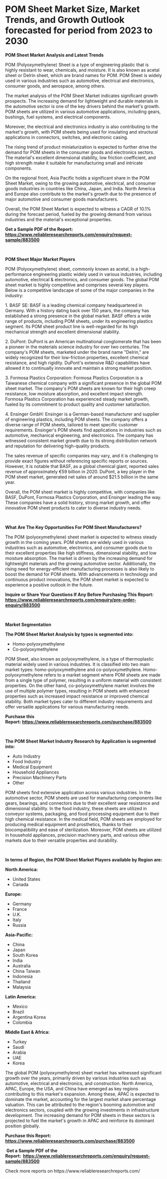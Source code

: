 <p><h1>POM Sheet Market Size, Market Trends, and Growth Outlook forecasted for period from 2023 to 2030</h1></p><p><strong>POM Sheet Market Analysis and Latest Trends</strong></p>
<p><p>POM (Polyoxymethylene) Sheet is a type of engineering plastic that is highly resistant to wear, chemicals, and moisture. It is also known as acetal sheet or Delrin sheet, which are brand names for POM. POM Sheet is widely used in various industries such as automotive, electrical and electronics, consumer goods, and aerospace, among others.</p><p>The market analysis of the POM Sheet Market indicates significant growth prospects. The increasing demand for lightweight and durable materials in the automotive sector is one of the key drivers behind the market's growth. POM sheets are utilized in various automotive applications, including gears, bushings, fuel systems, and electrical components.</p><p>Moreover, the electrical and electronics industry is also contributing to the market's growth, with POM sheets being used for insulating and structural applications in connectors, switches, and electronic casing.</p><p>The rising trend of product miniaturization is expected to further drive the demand for POM sheets in the consumer goods and electronics sectors. The material's excellent dimensional stability, low friction coefficient, and high strength make it suitable for manufacturing small and intricate components.</p><p>On the regional front, Asia Pacific holds a significant share in the POM Sheet Market, owing to the growing automotive, electrical, and consumer goods industries in countries like China, Japan, and India. North America and Europe also contribute to the market's growth due to the presence of major automotive and consumer goods manufacturers.</p><p>Overall, the POM Sheet Market is expected to witness a CAGR of 10.1% during the forecast period, fueled by the growing demand from various industries and the material's exceptional properties.</p></p>
<p><strong>Get a Sample PDF of the Report:&nbsp; <a href="https://www.reliableresearchreports.com/enquiry/request-sample/883500">https://www.reliableresearchreports.com/enquiry/request-sample/883500</a></strong></p>
<p>&nbsp;</p>
<p><strong>POM Sheet Major Market Players</strong></p>
<p><p>POM (Polyoxymethylene) sheet, commonly known as acetal, is a high-performance engineering plastic widely used in various industries, including automotive, electrical & electronics, and consumer goods. The global POM sheet market is highly competitive and comprises several key players. Below is a competitive landscape of some of the major companies in the industry:</p><p>1. BASF SE: BASF is a leading chemical company headquartered in Germany. With a history dating back over 150 years, the company has established a strong presence in the global market. BASF offers a wide range of products, including POM sheets, under its engineering plastics segment. Its POM sheet product line is well-regarded for its high mechanical strength and excellent dimensional stability.</p><p>2. DuPont: DuPont is an American multinational conglomerate that has been a pioneer in the materials science industry for over two centuries. The company's POM sheets, marketed under the brand name "Delrin," are widely recognized for their low-friction properties, excellent chemical resistance, and high rigidity. DuPont's extensive R&D capabilities have allowed it to continually innovate and maintain a strong market position.</p><p>3. Formosa Plastics Corporation: Formosa Plastics Corporation is a Taiwanese chemical company with a significant presence in the global POM sheet market. The company's POM sheets are known for their high creep resistance, low moisture absorption, and excellent impact strength. Formosa Plastics Corporation has experienced steady market growth, fueled by its commitment to product quality and customer satisfaction.</p><p>4. Ensinger GmbH: Ensinger is a German-based manufacturer and supplier of engineering plastics, including POM sheets. The company offers a diverse range of POM sheets, tailored to meet specific customer requirements. Ensinger's POM sheets find applications in industries such as automotive, mechanical engineering, and electronics. The company has witnessed consistent market growth due to its strong distribution network and reputation for delivering high-quality products.</p><p>The sales revenue of specific companies may vary, and it is challenging to provide exact figures without referencing specific reports or sources. However, it is notable that BASF, as a global chemical giant, reported sales revenue of approximately €59 billion in 2020. DuPont, a key player in the POM sheet market, generated net sales of around $21.5 billion in the same year.</p><p>Overall, the POM sheet market is highly competitive, with companies like BASF, DuPont, Formosa Plastics Corporation, and Ensinger leading the way. These companies have a solid history, strong market growth, and offer innovative POM sheet products to cater to diverse industry needs.</p></p>
<p>&nbsp;</p>
<p><strong>What Are The Key Opportunities For POM Sheet Manufacturers?</strong></p>
<p><p>The POM (polyoxymethylene) sheet market is expected to witness steady growth in the coming years. POM sheets are widely used in various industries such as automotive, electronics, and consumer goods due to their excellent properties like high stiffness, dimensional stability, and low moisture absorption. The market is driven by the increasing demand for lightweight materials and the growing automotive sector. Additionally, the rising need for energy-efficient manufacturing processes is also likely to boost the demand for POM sheets. With advancements in technology and continuous product innovations, the POM sheet market is expected to experience a positive outlook in the future.</p></p>
<p><strong>Inquire or Share Your Questions If Any Before Purchasing This Report: <a href="https://www.reliableresearchreports.com/enquiry/pre-order-enquiry/883500">https://www.reliableresearchreports.com/enquiry/pre-order-enquiry/883500</a></strong></p>
<p>&nbsp;</p>
<p><strong>Market Segmentation</strong></p>
<p><strong>The POM Sheet Market Analysis by types is segmented into:</strong></p>
<p><ul><li>Homo-polyoxymethylene</li><li>Co-polyoxymethylene</li></ul></p>
<p><p>POM Sheet, also known as polyoxymethylene, is a type of thermoplastic material widely used in various industries. It is classified into two main market types: homo-polyoxymethylene and co-polyoxymethylene. Homo-polyoxymethylene refers to a market segment where POM sheets are made from a single type of polymer, resulting in a uniform material with consistent properties. On the other hand, co-polyoxymethylene market involves the use of multiple polymer types, resulting in POM sheets with enhanced properties such as increased impact resistance or improved chemical stability. Both market types cater to different industry requirements and offer versatile applications for various manufacturing needs.</p></p>
<p><strong>Purchase this Report:&nbsp;<a href="https://www.reliableresearchreports.com/purchase/883500">https://www.reliableresearchreports.com/purchase/883500</a></strong></p>
<p>&nbsp;</p>
<p><strong>The POM Sheet Market Industry Research by Application is segmented into:</strong></p>
<p><ul><li>Auto Industry</li><li>Food Industry</li><li>Medical Equipment</li><li>Household Appliances</li><li>Precision Machinery Parts</li><li>Other</li></ul></p>
<p><p>POM sheets find extensive application across various industries. In the automotive sector, POM sheets are used for manufacturing components like gears, bearings, and connectors due to their excellent wear resistance and dimensional stability. In the food industry, these sheets are utilized in conveyor systems, packaging, and food processing equipment due to their high chemical resistance. In the medical field, POM sheets are employed for producing medical equipment and prosthetics, thanks to their biocompatibility and ease of sterilization. Moreover, POM sheets are utilized in household appliances, precision machinery parts, and various other markets due to their versatile properties and durability.</p></p>
<p>&nbsp;</p>
<p><strong>In terms of Region, the POM Sheet Market Players available by Region are:</strong></p>
<p>
    <p> <strong> North America: </strong>
        <ul>
            <li>United States</li>
            <li>Canada</li>
        </ul>
        </p> 
    <p> <strong> Europe: </strong>
        <ul>
            <li>Germany</li>
            <li>France</li>
            <li>U.K.</li>
            <li>Italy</li>
            <li>Russia</li>
        </ul>
        </p> 
    <p> <strong> Asia-Pacific: </strong>
        <ul>
            <li>China</li>
            <li>Japan</li>
            <li>South Korea</li>
            <li>India</li>
            <li>Australia</li>
            <li>China Taiwan</li>
            <li>Indonesia</li>
            <li>Thailand</li>
            <li>Malaysia</li>
        </ul>
        </p> 
    <p> <strong> Latin America: </strong>
        <ul>
            <li>Mexico</li>
            <li>Brazil</li>
            <li>Argentina Korea</li>
            <li>Colombia</li>
        </ul>
        </p> 
    <p> <strong> Middle East & Africa: </strong>
        <ul>
            <li>Turkey</li>
            <li>Saudi</li>
            <li>Arabia</li>
            <li>UAE</li>
            <li>Korea</li>
        </ul>
    </p>
    </p>
<p><p>The global POM (polyoxymethylene) sheet market has witnessed significant growth over the years, primarily driven by various industries such as automotive, electrical and electronics, and construction. North America, APAC, Europe, the USA, and China have emerged as key regions contributing to this market's expansion. Among these, APAC is expected to dominate the market, accounting for the largest market share percentage valuation. This can be attributed to the region's booming automotive and electronics sectors, coupled with the growing investments in infrastructure development. The increasing demand for POM sheets in these sectors is projected to fuel the market's growth in APAC and reinforce its dominant position globally.</p></p>
<p><strong>Purchase this Report: <a href="https://www.reliableresearchreports.com/purchase/883500">https://www.reliableresearchreports.com/purchase/883500</a></strong></p>
<p>&nbsp;<strong>Get a Sample PDF of the Report:&nbsp;&nbsp;<a href="https://www.reliableresearchreports.com/enquiry/request-sample/883500">https://www.reliableresearchreports.com/enquiry/request-sample/883500</a></strong></p>
<p><strong></strong></p>
<p>Check more reports on https://www.reliableresearchreports.com/</p>